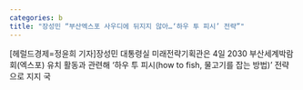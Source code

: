 ```yaml
---
categories: b
title: "장성민 “부산엑스포 사우디에 뒤지지 않아…‘하우 투 피시’ 전략”"
---
```

[헤럴드경제=정윤희 기자]장성민 대통령실 미래전략기획관은 4일 2030 부산세계박람회(엑스포) 유치 활동과 관련해 &lsquo;하우 투 피시(how to fish, 물고기를 잡는 방법)&rsquo; 전략으로 지지 국